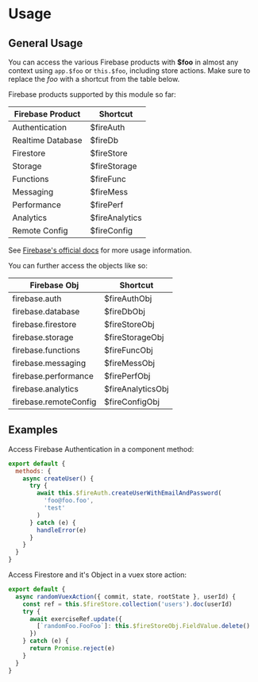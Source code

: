 # Usage

## General Usage

You can access the various Firebase products with **\$foo** in almost any context using `app.$foo` or `this.$foo`, including store actions. Make sure to replace the _foo_ with a shortcut from the table below.

Firebase products supported by this module so far:

| Firebase Product  | Shortcut        |
| ----------------- | --------------- |
| Authentication    | \$fireAuth      |
| Realtime Database | \$fireDb        |
| Firestore         | \$fireStore     |
| Storage           | \$fireStorage   |
| Functions         | \$fireFunc      |
| Messaging         | \$fireMess      |
| Performance       | \$firePerf      |
| Analytics         | \$fireAnalytics |
| Remote Config     | \$fireConfig    |

See [Firebase's official docs](https://firebase.google.com/docs/) for more usage information.

You can further access the objects like so:

| Firebase Obj          | Shortcut           |
| --------------------- | ------------------ |
| firebase.auth         | \$fireAuthObj      |
| firebase.database     | \$fireDbObj        |
| firebase.firestore    | \$fireStoreObj     |
| firebase.storage      | \$fireStorageObj   |
| firebase.functions    | \$fireFuncObj      |
| firebase.messaging    | \$fireMessObj      |
| firebase.performance  | \$firePerfObj      |
| firebase.analytics    | \$fireAnalyticsObj |
| firebase.remoteConfig | \$fireConfigObj    |

## Examples

Access Firebase Authentication in a component method:

```js
export default {
  methods: {
    async createUser() {
      try {
        await this.$fireAuth.createUserWithEmailAndPassword(
          'foo@foo.foo',
          'test'
        )
      } catch (e) {
        handleError(e)
      }
    }
  }
}
```

Access Firestore and it's Object in a vuex store action:

```js
export default {
  async randomVuexAction({ commit, state, rootState }, userId) {
    const ref = this.$fireStore.collection('users').doc(userId)
    try {
      await exerciseRef.update({
        [`randomFoo.FooFoo`]: this.$fireStoreObj.FieldValue.delete()
      })
    } catch (e) {
      return Promise.reject(e)
    }
  }
}
```

